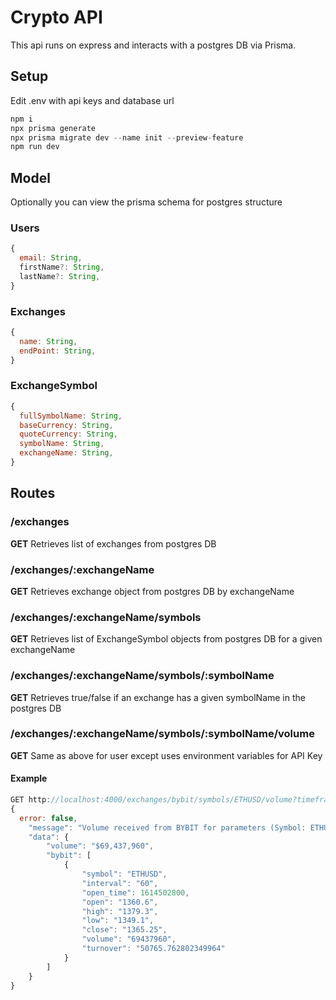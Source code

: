 # Crypto API

This api runs on express and interacts with a postgres DB via Prisma.

## Setup
Edit .env with api keys and database url

```javascript
npm i
npx prisma generate
npx prisma migrate dev --name init --preview-feature
npm run dev
```

## Model

Optionally you can view the prisma schema for postgres structure

### Users

```javascript
{
  email: String,
  firstName?: String,
  lastName?: String,
}
```

### Exchanges

```javascript
{
  name: String,
  endPoint: String,
}
```

### ExchangeSymbol

```javascript
{
  fullSymbolName: String,
  baseCurrency: String,
  quoteCurrency: String,
  symbolName: String,
  exchangeName: String,
}
```

## Routes

### /exchanges

**GET** Retrieves list of exchanges from postgres DB

### /exchanges/:exchangeName

**GET** Retrieves exchange object from postgres DB by exchangeName

### /exchanges/:exchangeName/symbols

**GET** Retrieves list of ExchangeSymbol objects from postgres DB for a given exchangeName

### /exchanges/:exchangeName/symbols/:symbolName

**GET** Retrieves true/false if an exchange has a given symbolName in the postgres DB

### /exchanges/:exchangeName/symbols/:symbolName/volume

**GET** Same as above for user except uses environment variables for API Key

#### Example

```javascript
GET http://localhost:4000/exchanges/bybit/symbols/ETHUSD/volume?timeframe=60&from=1614499318
{
  error: false,
    "message": "Volume received from BYBIT for parameters (Symbol: ETHUSD, Interval: 60, From: 1614499318)",
    "data": {
        "volume": "$69,437,960",
        "bybit": [
            {
                "symbol": "ETHUSD",
                "interval": "60",
                "open_time": 1614502800,
                "open": "1360.6",
                "high": "1379.3",
                "low": "1349.1",
                "close": "1365.25",
                "volume": "69437960",
                "turnover": "50765.762802349964"
            }
        ]
    }
}
```